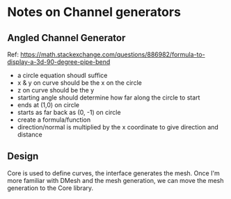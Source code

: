 # Notes on Channel generators
## Angled Channel Generator
Ref: https://math.stackexchange.com/questions/886982/formula-to-display-a-3d-90-degree-pipe-bend
- a circle equation shoudl suffice
- x & y on curve should be the x on the circle
- z on curve should be the y
- starting angle should determine how far along the circle to start
- ends at (1,0) on circle
- starts as far back as (0, -1) on circle
- create a formula/function
- direction/normal is multiplied by the x coordinate to give direction and distance

## Design
Core is used to define curves, the interface generates the mesh. Once I'm more familiar with DMesh and the mesh generation, we can move the mesh generation to the Core library.